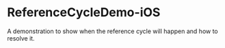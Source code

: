 # ReferenceCycleDemo-iOS
A demonstration to show when the reference cycle will happen and how to resolve it.
